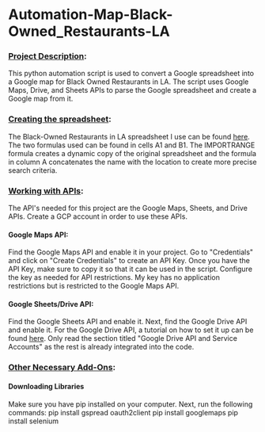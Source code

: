 # Automation-Map-Black-Owned_Restaurants-LA

### <ins>Project Description</ins>:
This python automation script is used to convert a Google spreadsheet into a Google map for Black Owned Restaurants in LA. The script uses Google Maps, Drive, and Sheets APIs to parse the Google spreadsheet and create a Google map from it. 


### <ins>Creating the spreadsheet</ins>:
The Black-Owned Restaurants in LA spreadsheet I use can be found [here](https://docs.google.com/spreadsheets/d/1r27r7aKiiuCtdCYFcReoUE8ZwXcX1VKbOygS_Do5Uec/edit?usp=sharing). The two formulas used can be found in cells A1 and B1. The IMPORTRANGE formula creates a dynamic copy of the original spreadsheet and the formula in column A concatenates the name with the location to create more precise search criteria.

### <ins>Working with APIs</ins>:
The API's needed for this project are the Google Maps, Sheets, and Drive APIs. Create a GCP account in order to use these APIs.
#### Google Maps API:
Find the Google Maps API and enable it in your project. Go to "Credentials" and click on "Create Credentials" to create an API Key. Once you have the API Key, make sure to copy it so that it can be used in the script. Configure the key as needed for API restrictions. My key has no application restrictions but is restricted to the Google Maps API.

#### Google Sheets/Drive API:
Find the Google Sheets API and enable it. Next, find the Google Drive API and enable it. For the Google Drive API, a tutorial on how to set it up can be found [here](https://www.twilio.com/blog/2017/02/an-easy-way-to-read-and-write-to-a-google-spreadsheet-in-python.html?utm_source=youtube&utm_medium=video&utm_campaign=youtube_python_google_sheets). Only read the section titled "Google Drive API and Service Accounts" as the rest is already integrated into the code.


### <ins>Other Necessary Add-Ons</ins>: 
#### Downloading Libraries
Make sure you have pip installed on your computer. Next, run the following commands: 
pip install gspread oauth2client
pip install googlemaps
pip install selenium
